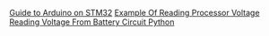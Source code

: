 [Guide to Arduino on STM32](github.com/six0four/ceng317/wiki/STM32F103C8T6-and-ST-LINK-V2)
[Example Of Reading Processor Voltage](https://www.stm32duino.com/viewtopic.php?t=598)
[Reading Voltage From Battery Circuit Python](https://www.rototron.info/lipo-charge-controller-repair-tutorial)
